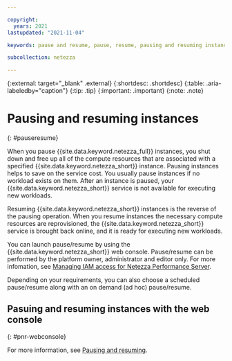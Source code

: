 ```yaml
---

copyright:
  years: 2021
lastupdated: "2021-11-04"

keywords: pause and resume, pause, resume, pausing and resuming instances, pause Netezza, resume Netezza

subcollection: netezza

---
```


{:external: target="_blank" .external}
{:shortdesc: .shortdesc}
{:table: .aria-labeledby="caption"}
{:tip: .tip}
{:important: .important}
{:note: .note}

# Pausing and resuming instances
{: #pauseresume}

When you pause {{site.data.keyword.netezza_full}} instances, you shut down and free up all of the compute resources that are associated with a specified {{site.data.keyword.netezza_short}} instance. Pausing instances helps to save on the service cost. You usually pause instances if no workload exists on them. After an instance is paused, your {{site.data.keyword.netezza_short}} service is not available for executing new workloads.

Resuming {{site.data.keyword.netezza_short}} instances is the reverse of the pausing operation. When you resume instances the necessary compute resources are reprovisioned, the {{site.data.keyword.netezza_short}} service is brought back online, and it is ready for executing new workloads.

You can launch pause/resume by using the {{site.data.keyword.netezza_short}} web console. Pause/resume can be performed by the platform owner, administrator and editor only. For more infomation, see [Managing IAM access for Netezza Performance Server](/docs/netezza?topic=netezza-iam-docs).

Depending on your requirements, you can also choose a scheduled pause/resume along with an on demand (ad hoc) pause/resume.

## Pasuing and resuming instances with the web console
{: #pnr-webconsole}

For more information, see [Pausing and resuming](/docs/netezza?topic=netezza-patterns&interface=ui#pnr-console).
